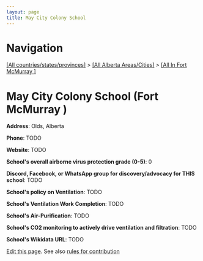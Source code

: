 ```yaml
---
layout: page
title: May City Colony School
---
```

# Navigation

[[All countries/states/provinces]](../../..) > [[All Alberta Areas/Cities]](../..) > [[All In Fort McMurray ]](..)

# May City Colony School (Fort McMurray )

**Address**: Olds, Alberta

**Phone**: TODO

**Website**: TODO

**School's overall airborne virus protection grade (0-5)**: 0

**Discord, Facebook, or WhatsApp group for discovery/advocacy for THIS school**: TODO

**School's policy on Ventilation**: TODO

**School's Ventilation Work Completion**: TODO

**School's Air-Purification**: TODO

**School's CO2 monitoring to actively drive ventilation and filtration**: TODO

**School's Wikidata URL**: TODO


[Edit this page](https://github.com/ventilate-schools/AB/edit/main/./Fort_McMurray_/May_City_Colony_School.md). See also [rules for contribution](../../../contribution-rules/)